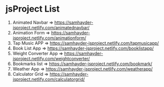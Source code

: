 # jsProject List
1. Animated Navbar => https://samhayder-jsproject.netlify.com/animatednavbar/
2. Animation Form => https://samhayder-jsproject.netlify.com/animationform/
3. Tap Music APP => https://samhayder-jsproject.netlify.com/tapmusicapp/
4. Book List App => https://samhayder-jsproject.netlify.com/booklistapp/
5. Weight Converter App => https://samhayder-jsproject.netlify.com/weightconverter/
6. Bookmarks list => https://samhayder-jsproject.netlify.com/bookmark/
7. Weather App => https://samhayder-jsproject.netlify.com/weatherapp/
8. Calculator Grid => https://samhayder-jsproject.netlify.com/calculatorgrid/

